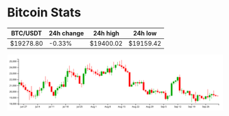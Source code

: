 # Bitcoin Stats

BTC/USDT|24h change|24h high|24h low|
|---|---|---|---|
|$19278.80|-0.33%|$19400.02|$19159.42|

<img src="./chart.svg">
